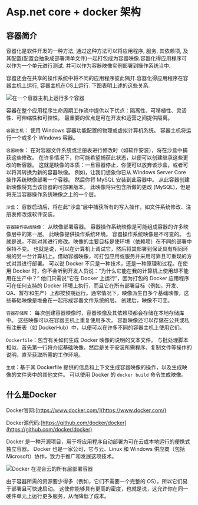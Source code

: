 # Asp.net core + docker 架构

## 容器简介

容器化是软件开发的一种方法, 通过这种方法可以将应用程序, 服务, 其依赖项, 及其配置(配置会抽象成部署清单文件)一起打包成为容器映像.容器化得应用程序可以作为一个单元进行测试. 并可以作为容器映像实例部署到操作系统当中.

容器还会在共享的操作系统中将不同的应用程序彼此隔开.容器化得应用程序在容器主机上运行, 容器主机在OS上运行. 下图表明上述的这些关系.

![在一个容器主机上运行多个容器](https://img2018.cnblogs.com/blog/1216080/201903/1216080-20190321234040544-2030646621.png)

容器在整个应用程序生命周期工作流中提供以下优点：隔离性、可移植性、灵活性、可伸缩性和可控性。 最重要的优点是可在开发和运营之间提供隔离。

`容器主机`： 使用 Windows 容器功能配置的物理或虚拟计算机系统。 容器主机将运行一个或多个 Windows 容器。

`容器映像`： 在对容器文件系统或注册表进行修改时（如软件安装），将在沙盒中捕获这些修改。 在许多情况下，你可能希望捕获此状态，以便可以创建继承这些更改的新容器。 这就是映像的本质：一旦容器停止，你便可以放弃该沙盒，或者可以将其转换为新的容器映像。 例如，让我们想象你已从 Windows Server Core 操作系统映像部署一个容器。 然后你将 MySQL 安装到此容器中。 从此容器创建新映像将充当该容器的可部署版本。 此映像将只包含所做的更改 (MySQL)，但是将充当容器操作系统映像之上的一个层。

`沙盒`： 容器启动后，将在此“沙盒”层中捕获所有的写入操作，如文件系统修改、注册表修改或软件安装。

`容器操作系统映像`： 从映像部署容器。 容器操作系统映像是可能组成容器的许多映像层中的第一层。 此映像提供操作系统环境。 容器操作系统映像是不可变的。 也就是说，不能对其进行修改。映像的主要目标是使环境（依赖项）在不同的部署中保持不变。 也就是说，可以在计算机上调试它，然后将其部署到保证具有相同环境的另一台计算机上。借助容器映像，可打包应用或服务并采用可靠且可重现的方式对其进行部署。 可以说 Docker 不只是一种技术，还是一种原理和过程。在使用 Docker 时，你不会听到开发人员说：“为什么它能在我的计算机上使用却不能用在生产中？” 他们只需说“它在 Docker 上运行”，因为打包的 Docker 应用程序可在任何支持的 Docker 环境上执行，而且它在所有部署目标（例如，开发、QA、暂存和生产）上都按预期运行。通常情况下，映像派生自多个基础映像，这些基础映像是堆叠在一起形成容器文件系统的层。 创建后，映像不可变。

`容器存储库`： 每次创建容器映像时，容器映像及其依赖项都会存储在本地存储库中。 这些映像可以在容器主机上重复使用多次。 容器映像还可以存储在公共或私有注册表（如 DockerHub）中，以便可以在许多不同的容器主机上使用它们。

`Dockerfile`：包含有关如何生成 Docker 映像的说明的文本文件。 与批处理脚本相似，首先第一行将介绍基础映像，然后是关于安装所需程序、复制文件等操作的说明，直至获取所需的工作环境。

`生成`：基于其 Dockerfile 提供的信息和上下文生成容器映像的操作，以及生成映像的文件夹中的其他文件。 可以使用 Docker 的 `docker build` 命令生成映像。

## 什么是Docker

Docker官网:[https://www.docker.com/](https://www.docker.com/)

Docker源代码:[https://github.com/docker/docker](https://github.com/docker/docker)

Docker 是一种开源项目，用于将应用程序自动部署为可在云或本地运行的便携式独立容器。 Docker 也是一家公司，它与云、Linux 和 Windows 供应商（包括 Microsoft）协作，致力于推广和发展这项技术。

![Docker 在混合云的所有层部署容器](https://img2018.cnblogs.com/blog/1216080/201903/1216080-20190321234809179-1995419508.png)

由于容器所需的资源要少得多（例如，它们不需要一个完整的 OS），所以它们易于部署且可快速启动。 这使你能够具有更高的密度，也就是说，这允许你在同一硬件单元上运行更多服务，从而降低了成本。